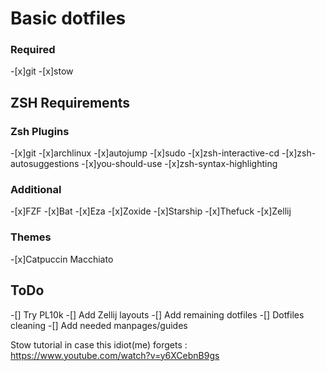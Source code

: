 # Basic dotfiles

### Required

-[x]git
-[x]stow


## ZSH Requirements

### Zsh Plugins
-[x]git
-[x]archlinux 
-[x]autojump 
-[x]sudo 
-[x]zsh-interactive-cd 
-[x]zsh-autosuggestions 
-[x]you-should-use 
-[x]zsh-syntax-highlighting


### Additional 

-[x]FZF
-[x]Bat
-[x]Eza
-[x]Zoxide
-[x]Starship
-[x]Thefuck
-[x]Zellij


### Themes

-[x]Catpuccin Macchiato



## ToDo

-[] Try PL10k
-[] Add Zellij layouts
-[] Add remaining dotfiles
-[] Dotfiles cleaning
-[] Add needed manpages/guides


Stow tutorial in case this idiot(me) forgets : 
https://www.youtube.com/watch?v=y6XCebnB9gs
